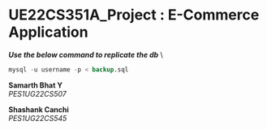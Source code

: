 # UE22CS351A_Project : E-Commerce Application

**_Use the below command to replicate the db_** \
``` sql 
mysql -u username -p < backup.sql
```

**Samarth Bhat Y**  
*PES1UG22CS507*

**Shashank Canchi**  
*PES1UG22CS545*
